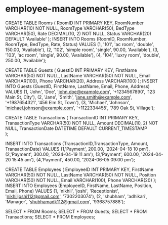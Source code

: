 # employee-management-system

CREATE TABLE Rooms (
    RoomID INT PRIMARY KEY,
    RoomNumber VARCHAR(10) NOT NULL,
    RoomType VARCHAR(50),
    BedType VARCHAR(50),
    Rate DECIMAL(10, 2) NOT NULL,
    Status VARCHAR(20) DEFAULT 'Available'
);
INSERT INTO Rooms (RoomID, RoomNumber, RoomType, BedType, Rate, Status)
VALUES
    (1, '101', 'ac room', 'double', 150.00, 'Available'),
    (2, '102', 'simple room', 'single', 90.00, 'Available'),
    (3, '103', 'ac room', 'single', 90.00, 'Available'),
    (4, '104', 'luxry room', 'double', 250.00, 'Available');


CREATE TABLE Guests (
    GuestID INT PRIMARY KEY,
    FirstName VARCHAR(50) NOT NULL,
    LastName VARCHAR(50) NOT NULL,
    Email VARCHAR(100),
    Phone VARCHAR(20),
    Address VARCHAR(100)
);
INSERT INTO Guests (GuestID, FirstName, LastName, Email, Phone, Address)
VALUES
    (1, 'John', 'Doe', 'john.doe@example.com', '+1234567890', '123 Main St, City'),
    (2, 'Jane', 'Smith', 'jane.smith@example.com', '+1987654321', '456 Elm St, Town'),
    (3, 'Michael', 'Johnson', 'michael.johnson@example.com', '+1122334455', '789 Oak St, Village');



CREATE TABLE Transactions (
    TransactionID INT PRIMARY KEY,
    TransactionType VARCHAR(50) NOT NULL,
    Amount DECIMAL(10, 2) NOT NULL,
    TransactionDate DATETIME DEFAULT CURRENT_TIMESTAMP  
);

INSERT INTO Transactions (TransactionID,TransactionType, Amount, TransactionDate)
VALUES
    (1,'Payment', 200.00, '2024-04-18 10 pm'),
    (2,'Payment', 300.00, '2024-04-19 11 am'),
    (3,'Payment', 600.00, '2024-04-20 15:45 am'),
    (4,'Payment', 450.00, '2024-06-05 09:00 pm');

CREATE TABLE Employees (
    EmployeeID INT PRIMARY KEY,
    FirstName VARCHAR(50) NOT NULL,
    LastName VARCHAR(50) NOT NULL,
    Position VARCHAR(50) NOT NULL,
    Email VARCHAR(100),
    Phone VARCHAR(20)
);
INSERT INTO Employees (EmployeeID, FirstName, LastName, Position, Email, Phone)
VALUES
    (1, 'nikhil', 'joshi', 'Receptionist', 'nikhiljoshi112@gmail.com', '7302203074'),
    (2, 'shubham', 'adhikari', 'Manager', 'shubhamadk112@gmail.com', '9368757888');


SELECT * FROM Rooms;
SELECT * FROM Guests;
SELECT * FROM Transactions;
SELECT * FROM Employees;
